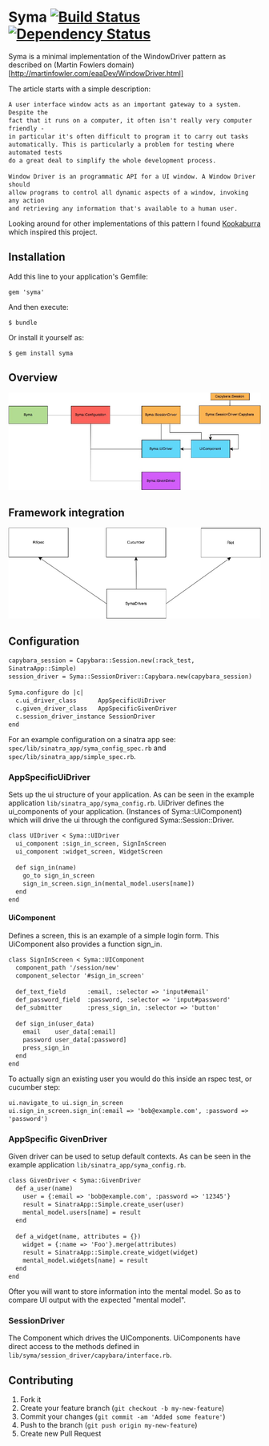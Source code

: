 # Syma [![Build Status](https://secure.travis-ci.org/boymaas/syma.png)](http://travis-ci.org/boymaas/syma) [![Dependency Status](https://gemnasium.com/boymaas/syma.png)](https://gemnasium.com/boymaas/syma)

Syma is a minimal implementation of the WindowDriver pattern as described on
(Martin Fowlers domain)[http://martinfowler.com/eaaDev/WindowDriver.html]

The article starts with a simple description:

    A user interface window acts as an important gateway to a system. Despite the
    fact that it runs on a computer, it often isn't really very computer friendly -
    in particular it's often difficult to program it to carry out tasks
    automatically. This is particularly a problem for testing where automated tests
    do a great deal to simplify the whole development process.

    Window Driver is an programmatic API for a UI window. A Window Driver should
    allow programs to control all dynamic aspects of a window, invoking any action
    and retrieving any information that's available to a human user.

Looking around for other implementations of this pattern I found
[Kookaburra](https://github.com/jwilger/kookaburra) which inspired this project.

## Installation

Add this line to your application's Gemfile:

    gem 'syma'

And then execute:

    $ bundle

Or install it yourself as:

    $ gem install syma

## Overview

![Syma overview image](https://github.com/boymaas/syma/raw/master/gfx/syma-overview.jpg)

## Framework integration
                      
![Syma overview image](https://github.com/boymaas/syma/raw/master/gfx/syma-rspec-cucumber-riot-integration.jpg)

## Configuration

    capybara_session = Capybara::Session.new(:rack_test, SinatraApp::Simple)
    session_driver = Syma::SessionDriver::Capybara.new(capybara_session)

    Syma.configure do |c|
      c.ui_driver_class      AppSpecificUiDriver
      c.given_driver_class   AppSpecificGivenDriver
      c.session_driver_instance SessionDriver
    end  

For an example configuration on a sinatra app see: `spec/lib/sinatra_app/syma_config_spec.rb` 
and `spec/lib/sinatra_app/simple_spec.rb`.

### AppSpecificUiDriver

Sets up the ui structure of your application. As can be seen in the example
application `lib/sinatra_app/syma_config.rb`. UiDriver defines the ui\_components
of your application. (Instances of Syma::UiComponent) which will drive the ui through
the configured Syma::Session::Driver.

    class UIDriver < Syma::UIDriver
      ui_component :sign_in_screen, SignInScreen
      ui_component :widget_screen, WidgetScreen

      def sign_in(name)
        go_to sign_in_screen
        sign_in_screen.sign_in(mental_model.users[name])
      end
    end

#### UiComponent

Defines a screen, this is an example of a simple login form.
This UiComponent also provides a function sign\_in.

    class SignInScreen < Syma::UIComponent
      component_path '/session/new'
      component_selector '#sign_in_screen'

      def_text_field      :email, :selector => 'input#email'
      def_password_field  :password, :selector => 'input#password'
      def_submitter       :press_sign_in, :selector => 'button'

      def sign_in(user_data)
        email    user_data[:email]
        password user_data[:password]
        press_sign_in
      end
    end

To actually sign an existing user you would do this inside an rspec test, or
cucumber step:

    ui.navigate_to ui.sign_in_screen
    ui.sign_in_screen.sign_in(:email => 'bob@example.com', :password => 'password')

### AppSpecific GivenDriver

Given driver can be used to setup default contexts. As can be seen in the example
application `lib/sinatra_app/syma_config.rb`.

    class GivenDriver < Syma::GivenDriver
      def a_user(name)
        user = {:email => 'bob@example.com', :password => '12345'}
        result = SinatraApp::Simple.create_user(user)
        mental_model.users[name] = result
      end

      def a_widget(name, attributes = {})
        widget = {:name => 'Foo'}.merge(attributes)
        result = SinatraApp::Simple.create_widget(widget)
        mental_model.widgets[name] = result
      end
    end

Ofter you will want to store information into the mental model. So as to compare UI output with
the expected "mental model".

### SessionDriver

The Component which drives the UIComponents. UiComponents have direct access to the methods
defined in `lib/syma/session_driver/capybara/interface.rb`.


## Contributing

1. Fork it
2. Create your feature branch (`git checkout -b my-new-feature`)
3. Commit your changes (`git commit -am 'Added some feature'`)
4. Push to the branch (`git push origin my-new-feature`)
5. Create new Pull Request
